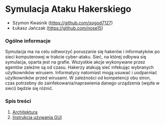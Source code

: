 # Symulacja Ataku Hakerskiego #
- Szymon Kwaśnik (https://github.com/sogod7127)
- Łukasz Jańczak (https://github.com/nose15)

### Ogólne informacje ###
Symulacja ma na celu odtworzyć poruszanie się hakerów i informatyków po sieci komputerowej w trakcie cyber-ataku.
Sieć, na której odbywa się symulacja, oparta jest na grafie. Wszystkie akcje wykonywane przez agentów zależne są od czasu.
Hakerzy atakują sieć infekując wybranych użytkowników wirusem. Informatycy natomiast
mogą usuwać i uodparniać użytkowników przed wirusami. W zależności od
kompetencji obu stron, czas potrzebny do zainfekowania/naprawienia danego urządzenia (węzła w sieci) będzie się różnić.

### Spis treści ###
1. [Architektura](./implementation-details.md)
2. [Instrukcja używania GUI](./gui-overview.md)
